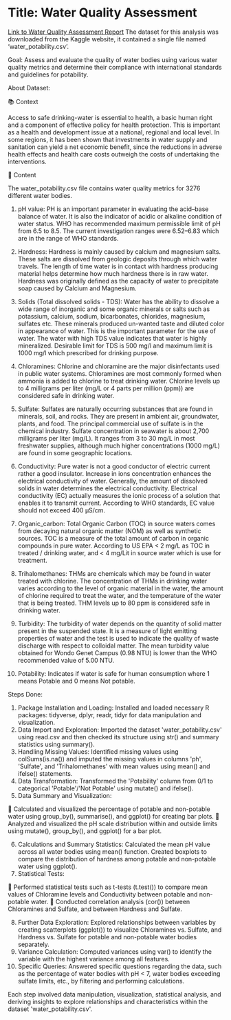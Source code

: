 # Title: Water Quality Assessment
[Link to Water Quality Assessment Report](http://rpubs.com/Anoop-S-Hari/1120063)
The dataset for this analysis was downloaded from the Kaggle website, it contained a single file named ‘water_potability.csv’. 

Goal: Assess and evaluate the quality of water bodies using various water quality metrics and determine their compliance with international standards and guidelines for potability.

About Dataset:

📚 Context

Access to safe drinking-water is essential to health, a basic human right and a component of effective policy for health protection. This is important as a health and development issue at a national, regional and local level. In some regions, it has been shown that investments in water supply and sanitation can yield a net economic benefit, since the reductions in adverse health effects and health care costs outweigh the costs of undertaking the interventions.

📝 Content

The water_potability.csv file contains water quality metrics for 3276 different water bodies.

1.	pH value:
PH is an important parameter in evaluating the acid–base balance of water. It is also the indicator of acidic or alkaline condition of water status. WHO has recommended maximum permissible limit of pH from 6.5 to 8.5. The current investigation ranges were 6.52–6.83 which are in the range of WHO standards.

2.	Hardness:
Hardness is mainly caused by calcium and magnesium salts. These salts are dissolved from geologic deposits through which water travels. The length of time water is in contact with hardness producing material helps determine how much hardness there is in raw water. Hardness was originally defined as the capacity of water to precipitate soap caused by Calcium and Magnesium.

3.	Solids (Total dissolved solids - TDS):
Water has the ability to dissolve a wide range of inorganic and some organic minerals or salts such as potassium, calcium, sodium, bicarbonates, chlorides, magnesium, sulfates etc. These minerals produced un-wanted taste and diluted color in appearance of water. This is the important parameter for the use of water. The water with high TDS value indicates that water is highly mineralized. Desirable limit for TDS is 500 mg/l and maximum limit is 1000 mg/l which prescribed for drinking purpose.

4.	Chloramines:
Chlorine and chloramine are the major disinfectants used in public water systems. Chloramines are most commonly formed when ammonia is added to chlorine to treat drinking water. Chlorine levels up to 4 milligrams per liter (mg/L or 4 parts per million (ppm)) are considered safe in drinking water.

5.	Sulfate:
Sulfates are naturally occurring substances that are found in minerals, soil, and rocks. They are present in ambient air, groundwater, plants, and food. The principal commercial use of sulfate is in the chemical industry. Sulfate concentration in seawater is about 2,700 milligrams per liter (mg/L). It ranges from 3 to 30 mg/L in most freshwater supplies, although much higher concentrations (1000 mg/L) are found in some geographic locations.

6.	Conductivity:
Pure water is not a good conductor of electric current rather a good insulator. Increase in ions concentration enhances the electrical conductivity of water. Generally, the amount of dissolved solids in water determines the electrical conductivity. Electrical conductivity (EC) actually measures the ionic process of a solution that enables it to transmit current. According to WHO standards, EC value should not exceed 400 μS/cm.

7.	Organic_carbon:
Total Organic Carbon (TOC) in source waters comes from decaying natural organic matter (NOM) as well as synthetic sources. TOC is a measure of the total amount of carbon in organic compounds in pure water. According to US EPA < 2 mg/L as TOC in treated / drinking water, and < 4 mg/Lit in source water which is use for treatment.

8.	Trihalomethanes:
THMs are chemicals which may be found in water treated with chlorine. The concentration of THMs in drinking water varies according to the level of organic material in the water, the amount of chlorine required to treat the water, and the temperature of the water that is being treated. THM levels up to 80 ppm is considered safe in drinking water.

9.	Turbidity:
The turbidity of water depends on the quantity of solid matter present in the suspended state. It is a measure of light emitting properties of water and the test is used to indicate the quality of waste discharge with respect to colloidal matter. The mean turbidity value obtained for Wondo Genet Campus (0.98 NTU) is lower than the WHO recommended value of 5.00 NTU.

10.	Potability:
Indicates if water is safe for human consumption where 1 means Potable and 0 means Not potable.


Steps Done:

1.	Package Installation and Loading:
Installed and loaded necessary R packages: tidyverse, dplyr, readr, tidyr for data manipulation and    visualization.
2.	Data Import and Exploration:
Imported the dataset 'water_potability.csv' using read.csv and then checked its structure using str() and summary statistics using summary().
3.	Handling Missing Values:
Identified missing values using colSums(is.na()) and imputed the missing values in columns 'ph', 'Sulfate', and 'Trihalomethanes' with mean values using mean() and ifelse() statements.
4.	Data Transformation:
Transformed the 'Potability' column from 0/1 to categorical 'Potable'/'Not Potable' using mutate() and ifelse().
5.	Data Summary and Visualization:

	Calculated and visualized the percentage of potable and non-potable water using group_by(), summarise(), and ggplot() for creating bar plots.
	Analyzed and visualized the pH scale distribution within and outside limits using mutate(), group_by(), and ggplot() for a bar plot.

6.	Calculations and Summary Statistics:
Calculated the mean pH value across all water bodies using mean() function.
Created boxplots to compare the distribution of hardness among potable and non-potable water using ggplot().
7.	Statistical Tests:

	Performed statistical tests such as t-tests (t.test()) to compare mean values of Chloramine levels and Conductivity between potable and non-potable water.
	Conducted correlation analysis (cor()) between Chloramines and Sulfate, and between Hardness and Sulfate.

8.	Further Data Exploration:
Explored relationships between variables by creating scatterplots (ggplot()) to visualize Chloramines vs. Sulfate, and Hardness vs. Sulfate for potable and non-potable water bodies separately.
9.	Variance Calculation:
Computed variances using var() to identify the variable with the highest variance among all features.
10.	Specific Queries:
Answered specific questions regarding the data, such as the percentage of water bodies with pH < 7, water bodies exceeding sulfate limits, etc., by filtering and performing calculations.

Each step involved data manipulation, visualization, statistical analysis, and deriving insights to explore relationships and characteristics within the dataset 'water_potability.csv'.



